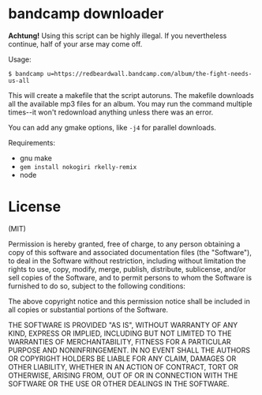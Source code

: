 # bandcamp downloader

**Achtung!** Using this script can be highly illegal. If you
nevertheless continue, half of your arse may come off.

Usage:

    $ bandcamp u=https://redbeardwall.bandcamp.com/album/the-fight-needs-us-all

This will create a makefile that the script autoruns. The makefile
downloads all the available mp3 files for an album. You may run the
command multiple times--it won't redownload anything unless there was
an error.

You can add any gmake options, like `-j4` for parallel downloads.

Requirements:

* gnu make
* `gem install nokogiri rkelly-remix`
* node

# License

(MIT)

Permission is hereby granted, free of charge, to any person obtaining
a copy of this software and associated documentation files (the
"Software"), to deal in the Software without restriction, including
without limitation the rights to use, copy, modify, merge, publish,
distribute, sublicense, and/or sell copies of the Software, and to
permit persons to whom the Software is furnished to do so, subject to
the following conditions:

The above copyright notice and this permission notice shall be
included in all copies or substantial portions of the Software.

THE SOFTWARE IS PROVIDED "AS IS", WITHOUT WARRANTY OF ANY KIND,
EXPRESS OR IMPLIED, INCLUDING BUT NOT LIMITED TO THE WARRANTIES OF
MERCHANTABILITY, FITNESS FOR A PARTICULAR PURPOSE AND
NONINFRINGEMENT. IN NO EVENT SHALL THE AUTHORS OR COPYRIGHT HOLDERS BE
LIABLE FOR ANY CLAIM, DAMAGES OR OTHER LIABILITY, WHETHER IN AN ACTION
OF CONTRACT, TORT OR OTHERWISE, ARISING FROM, OUT OF OR IN CONNECTION
WITH THE SOFTWARE OR THE USE OR OTHER DEALINGS IN THE SOFTWARE.
